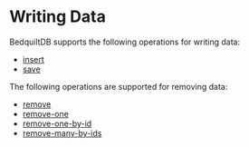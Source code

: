 # Writing Data

BedquiltDB supports the following operations for writing data:

- [insert](../spec.md#insert)
- [save](../spec.md#save)


The following operations are supported for removing data:

- [remove](../spec.md#remove)
- [remove-one](../spec.md#remove-one)
- [remove-one-by-id](../spec.md#remove-one-by-id)
- [remove-many-by-ids](../spec.md#remove-many-by-ids)
